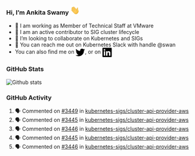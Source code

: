 ### Hi, I’m Ankita Swamy <img src="svg/wave.gif" width="25px"> 

- 💼 I am working as Member of Technical Staff at VMware
- 👀 I am an active contributor to SIG cluster lifecycle 
- 💞️ I’m looking to collaborate on Kubernetes and SIGs
- 💬 You can reach me out on Kubernetes Slack with handle @swan
- You can also find me on <a href="https://twitter.com/SwamyAnkita" target="blank"><img align="center" src="https://raw.githubusercontent.com/Ankitasw/Ankitasw/master/svg/twitter.svg" alt="Ankitasw" height="25" width="25" color="#1DA1f2" /></a>, or on <a href="https://www.linkedin.com/in/Ankitaswamy/" target="blank"><img align="center" src="https://raw.githubusercontent.com/Ankitasw/Ankitasw/master/svg/linkedin.svg" alt="Ankitasw" height="25" width="25" /></a>

### GitHub Stats
![Github stats](https://github-readme-stats.vercel.app/api?username=Ankitasw&count_private=true&show_icons=true&theme=tokyonight)

### GitHub Activity 
<!--START_SECTION:activity-->
1. 🗣 Commented on [#3449](https://github.com/kubernetes-sigs/cluster-api-provider-aws/issues/3449) in [kubernetes-sigs/cluster-api-provider-aws](https://github.com/kubernetes-sigs/cluster-api-provider-aws)
2. 🗣 Commented on [#3445](https://github.com/kubernetes-sigs/cluster-api-provider-aws/issues/3445) in [kubernetes-sigs/cluster-api-provider-aws](https://github.com/kubernetes-sigs/cluster-api-provider-aws)
3. 🗣 Commented on [#3446](https://github.com/kubernetes-sigs/cluster-api-provider-aws/issues/3446) in [kubernetes-sigs/cluster-api-provider-aws](https://github.com/kubernetes-sigs/cluster-api-provider-aws)
4. 🗣 Commented on [#3445](https://github.com/kubernetes-sigs/cluster-api-provider-aws/issues/3445) in [kubernetes-sigs/cluster-api-provider-aws](https://github.com/kubernetes-sigs/cluster-api-provider-aws)
5. 🗣 Commented on [#3446](https://github.com/kubernetes-sigs/cluster-api-provider-aws/issues/3446) in [kubernetes-sigs/cluster-api-provider-aws](https://github.com/kubernetes-sigs/cluster-api-provider-aws)
<!--END_SECTION:activity-->
